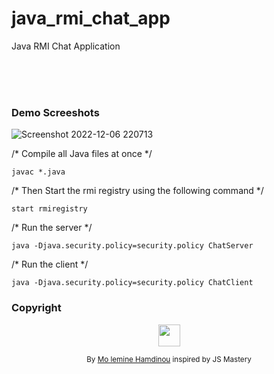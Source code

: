 # java_rmi_chat_app
Java RMI Chat Application
<div align="center">

  <br />
  <br />

</div>

<br />

### Demo Screeshots
![Screenshot 2022-12-06 220713](https://user-images.githubusercontent.com/76164295/206023079-24a707e4-f2d5-47cb-9228-636d8377f7e3.png)


/* Compile all Java files at once */
```
javac *.java
```
/* Then Start the rmi registry using the following command */
```
start rmiregistry
```
/* Run the server */
```
java -Djava.security.policy=security.policy ChatServer
```
/* Run the client */
```
java -Djava.security.policy=security.policy ChatClient
```

### Copyright 
<p align="center"><img src="https://avatars.githubusercontent.com/u/76164295?v=4" width="35" height="35"/></p>
<p align="center">
<sub>By <a href="https://github.com/Med-lemineHmd">Mo lemine Hamdinou</a> inspired by JS Mastery</sub>
</p>
